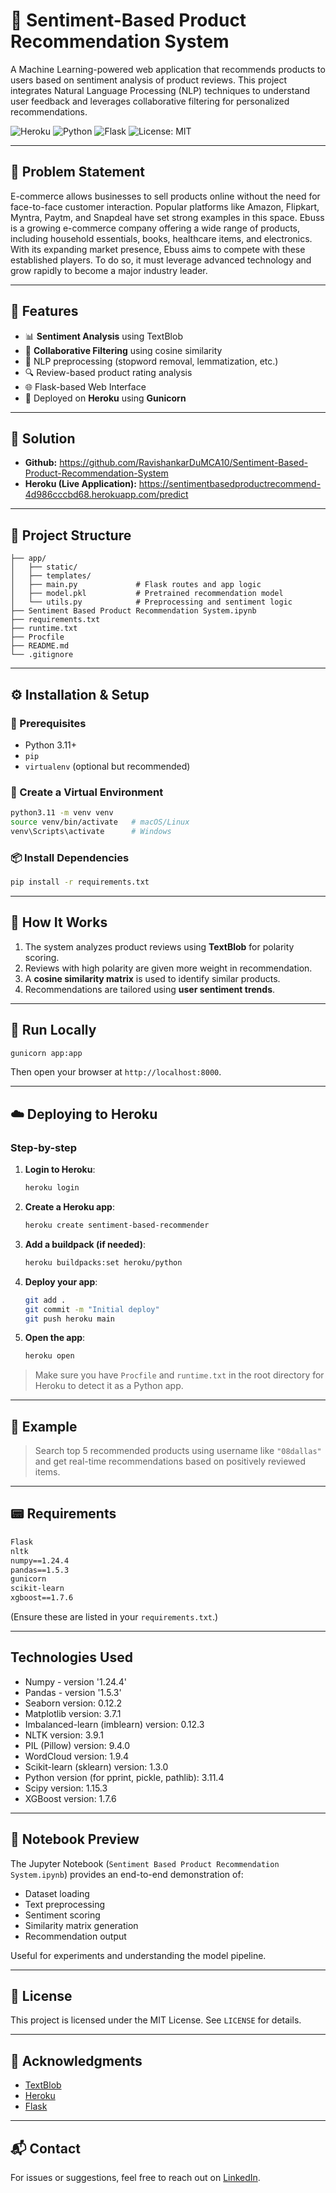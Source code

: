 # 💼 Sentiment-Based Product Recommendation System

A Machine Learning-powered web application that recommends products to users based on sentiment analysis of product reviews. This project integrates Natural Language Processing (NLP) techniques to understand user feedback and leverages collaborative filtering for personalized recommendations.

![Heroku](https://img.shields.io/badge/Deployed-Heroku-7952B3?logo=heroku\&logoColor=white)
![Python](https://img.shields.io/badge/Python-3.11-blue.svg)
![Flask](https://img.shields.io/badge/Flask-2.x-lightgrey.svg)
![License: MIT](https://img.shields.io/badge/License-MIT-yellow.svg)

---

## 📌 Problem Statement

E-commerce allows businesses to sell products online without the need for face-to-face customer interaction. Popular platforms like Amazon, Flipkart, Myntra, Paytm, and Snapdeal have set strong examples in this space. Ebuss is a growing e-commerce company offering a wide range of products, including household essentials, books, healthcare items, and electronics. With its expanding market presence, Ebuss aims to compete with these established players. To do so, it must leverage advanced technology and grow rapidly to become a major industry leader.

---

## 📌 Features

* 📊 **Sentiment Analysis** using TextBlob
* 🤝 **Collaborative Filtering** using cosine similarity
* 🧠 NLP preprocessing (stopword removal, lemmatization, etc.)
* 🔍 Review-based product rating analysis
* 🌐 Flask-based Web Interface
* 🚀 Deployed on **Heroku** using **Gunicorn**

---

## 📌 Solution

* **Github:** https://github.com/RavishankarDuMCA10/Sentiment-Based-Product-Recommendation-System
* **Heroku (Live Application):** https://sentimentbasedproductrecommend-4d986cccbd68.herokuapp.com/predict

---

## 📂 Project Structure

```
├── app/
│   ├── static/
│   ├── templates/
│   ├── main.py             # Flask routes and app logic
│   ├── model.pkl           # Pretrained recommendation model
│   └── utils.py            # Preprocessing and sentiment logic
├── Sentiment Based Product Recommendation System.ipynb
├── requirements.txt
├── runtime.txt
├── Procfile
├── README.md
└── .gitignore
```

---

## ⚙️ Installation & Setup

### 🔧 Prerequisites

* Python 3.11+
* `pip`
* `virtualenv` (optional but recommended)

### 🧪 Create a Virtual Environment

```bash
python3.11 -m venv venv
source venv/bin/activate   # macOS/Linux
venv\Scripts\activate      # Windows
```

### 📦 Install Dependencies

```bash
pip install -r requirements.txt
```

---

## 🧠 How It Works

1. The system analyzes product reviews using **TextBlob** for polarity scoring.
2. Reviews with high polarity are given more weight in recommendation.
3. A **cosine similarity matrix** is used to identify similar products.
4. Recommendations are tailored using **user sentiment trends**.

---

## 🚀 Run Locally

```bash
gunicorn app:app
```

Then open your browser at `http://localhost:8000`.

---

## ☁️ Deploying to Heroku

### Step-by-step

1. **Login to Heroku**:

   ```bash
   heroku login
   ```

2. **Create a Heroku app**:

   ```bash
   heroku create sentiment-based-recommender
   ```

3. **Add a buildpack (if needed)**:

   ```bash
   heroku buildpacks:set heroku/python
   ```

4. **Deploy your app**:

   ```bash
   git add .
   git commit -m "Initial deploy"
   git push heroku main
   ```

5. **Open the app**:

   ```bash
   heroku open
   ```

> Make sure you have `Procfile` and `runtime.txt` in the root directory for Heroku to detect it as a Python app.

---

## 📝 Example

> Search top 5 recommended products using username like `"08dallas"` and get real-time recommendations based on positively reviewed items.

---

## 📟 Requirements

```txt
Flask
nltk
numpy==1.24.4
pandas==1.5.3
gunicorn
scikit-learn
xgboost==1.7.6
```
(Ensure these are listed in your `requirements.txt`.)

---
## Technologies Used
- Numpy - version '1.24.4'
- Pandas - version '1.5.3'
- Seaborn version: 0.12.2
- Matplotlib version: 3.7.1
- Imbalanced-learn (imblearn) version: 0.12.3
- NLTK version: 3.9.1
- PIL (Pillow) version: 9.4.0
- WordCloud version: 1.9.4
- Scikit-learn (sklearn) version: 1.3.0
- Python version (for pprint, pickle, pathlib): 3.11.4
- Scipy version: 1.15.3
- XGBoost version: 1.7.6



---

## 🧠 Notebook Preview

The Jupyter Notebook (`Sentiment Based Product Recommendation System.ipynb`) provides an end-to-end demonstration of:

* Dataset loading
* Text preprocessing
* Sentiment scoring
* Similarity matrix generation
* Recommendation output

Useful for experiments and understanding the model pipeline.

---

## 📄 License

This project is licensed under the MIT License. See `LICENSE` for details.

---

## 🙌 Acknowledgments

* [TextBlob](https://textblob.readthedocs.io/)
* [Heroku](https://www.heroku.com/)
* [Flask](https://flask.palletsprojects.com/)

---

## 📬 Contact

For issues or suggestions, feel free to reach out on [LinkedIn](https://www.linkedin.com/in/ravi-shankar-k-45a77224/).
